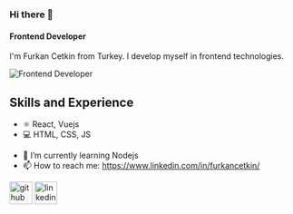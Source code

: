 ### Hi there 👋
#### Frontend Developer

I'm Furkan Cetkin from Turkey. I develop myself in frontend technologies.

![Frontend Developer](https://media.giphy.com/media/3oEdvbRHem1psqd7a0/giphy.gif?cid=790b7611c90fd7894b7894e135ebe03d098e77366fc27a9a&rid=giphy.gif&ct=g)

## Skills and Experience
* ⚛️ React, Vuejs
* 💻 HTML, CSS, JS
 
- 🌱 I’m currently learning Nodejs 
- 📫 How to reach me: https://www.linkedin.com/in/furkancetkin/ 


[<img src='https://cdn.jsdelivr.net/npm/simple-icons@3.0.1/icons/github.svg' alt='github' height='40'>](https://github.com/https://github.com/furkancetkin)  [<img src='https://cdn.jsdelivr.net/npm/simple-icons@3.0.1/icons/linkedin.svg' alt='linkedin' height='40'>](https://www.linkedin.com/in/https://www.linkedin.com/in/furkancetkin//)

<!-- [![Top Langs](https://github-readme-stats.vercel.app/api/top-langs/?username=furkancetkin&layout=compact)](https://github.com/anuraghazra/github-readme-stats) -->
